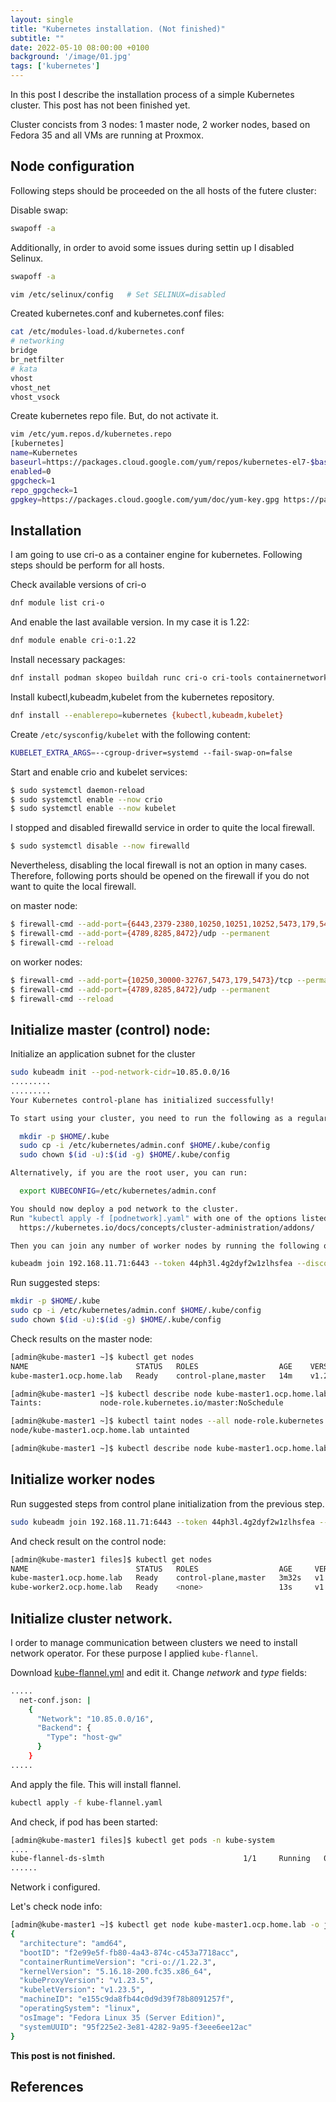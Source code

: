 ```yaml
---
layout: single
title: "Kubernetes installation. (Not finished)"
subtitle: ""
date: 2022-05-10 08:00:00 +0100
background: '/image/01.jpg'
tags: ['kubernetes']
---
```


In this post I describe the installation process of a simple Kubernetes cluster. This post has not been finished yet.

Cluster concists from 3 nodes: 1 master node, 2 worker nodes, based on Fedora 35 and all VMs are running at Proxmox.

## Node configuration

Following steps should be proceeded on the all hosts of the futere cluster:

Disable swap:

````bash
swapoff -a
````

Additionally, in order to avoid some issues during settin up I disabled Selinux. 

````bash
swapoff -a

vim /etc/selinux/config   # Set SELINUX=disabled
````

Created kubernetes.conf and kubernetes.conf files:


````bash
cat /etc/modules-load.d/kubernetes.conf
# networking
bridge
br_netfilter
# kata
vhost
vhost_net
vhost_vsock

````


Create kubernetes repo file. But, do not activate it. 

````bash
vim /etc/yum.repos.d/kubernetes.repo
[kubernetes]
name=Kubernetes
baseurl=https://packages.cloud.google.com/yum/repos/kubernetes-el7-$basearch
enabled=0
gpgcheck=1
repo_gpgcheck=1
gpgkey=https://packages.cloud.google.com/yum/doc/yum-key.gpg https://packages.cloud.google.com/yum/doc/rpm-package-key.gpg
````

## Installation

I am going to use cri-o as a container engine for kubernetes. Following steps should be perform for all hosts.

Check available versions of cri-o

````bash
dnf module list cri-o
````

And enable the last available version. In my case it is 1.22:

````bash
dnf module enable cri-o:1.22
````

Install necessary packages:

````bash
dnf install podman skopeo buildah runc cri-o cri-tools containernetworking-plugins bridge-utils telnet jq
````

Install kubectl,kubeadm,kubelet from the kubernetes repository.

````bash
dnf install --enablerepo=kubernetes {kubectl,kubeadm,kubelet}
````

Create ``/etc/sysconfig/kubelet`` with the following content:

````bash
KUBELET_EXTRA_ARGS=--cgroup-driver=systemd --fail-swap-on=false
````

Start and enable crio and kubelet services:

````bash
$ sudo systemctl daemon-reload
$ sudo systemctl enable --now crio
$ sudo systemctl enable --now kubelet
````

I stopped and disabled firewalld service in order to quite the local firewall.

````bash
$ sudo systemctl disable --now firewalld
````

Nevertheless, disabling the local firewall is not an option in many cases. Therefore, following ports should be opened on the firewall if you do not want to quite the local firewall.

on master node:

````bash
$ firewall-cmd --add-port={6443,2379-2380,10250,10251,10252,5473,179,5473}/tcp --permanent
$ firewall-cmd --add-port={4789,8285,8472}/udp --permanent
$ firewall-cmd --reload
````

on worker nodes:

````bash
$ firewall-cmd --add-port={10250,30000-32767,5473,179,5473}/tcp --permanent
$ firewall-cmd --add-port={4789,8285,8472}/udp --permanent
$ firewall-cmd --reload
````

## Initialize master (control) node:

Initialize an application subnet for the cluster

````bash
sudo kubeadm init --pod-network-cidr=10.85.0.0/16 
.........
.........
Your Kubernetes control-plane has initialized successfully!

To start using your cluster, you need to run the following as a regular user:

  mkdir -p $HOME/.kube
  sudo cp -i /etc/kubernetes/admin.conf $HOME/.kube/config
  sudo chown $(id -u):$(id -g) $HOME/.kube/config

Alternatively, if you are the root user, you can run:

  export KUBECONFIG=/etc/kubernetes/admin.conf

You should now deploy a pod network to the cluster.
Run "kubectl apply -f [podnetwork].yaml" with one of the options listed at:
  https://kubernetes.io/docs/concepts/cluster-administration/addons/

Then you can join any number of worker nodes by running the following on each as root:

kubeadm join 192.168.11.71:6443 --token 44ph3l.4g2dyf2w1zlhsfea --discovery-token-ca-cert-hash sha256:44cbeb23b7d600e02c42690c6de03d5aa3cbad3dfec356fbb9afcb7c89e30574
`````

Run suggested steps:

````bash
mkdir -p $HOME/.kube
sudo cp -i /etc/kubernetes/admin.conf $HOME/.kube/config
sudo chown $(id -u):$(id -g) $HOME/.kube/config
````

Check results on the master node:

````bash
[admin@kube-master1 ~]$ kubectl get nodes
NAME                        STATUS   ROLES                  AGE    VERSION
kube-master1.ocp.home.lab   Ready    control-plane,master   14m    v1.23.5
````

````bash
[admin@kube-master1 ~]$ kubectl describe node kube-master1.ocp.home.lab | grep NoSchedule
Taints:             node-role.kubernetes.io/master:NoSchedule
````

````bash
[admin@kube-master1 ~]$ kubectl taint nodes --all node-role.kubernetes.io/master-
node/kube-master1.ocp.home.lab untainted
````

````bash
[admin@kube-master1 ~]$ kubectl describe node kube-master1.ocp.home.lab | grep NoSchedule
````

## Initialize worker nodes

Run suggested steps from control plane initialization from the previous step.


````bash
sudo kubeadm join 192.168.11.71:6443 --token 44ph3l.4g2dyf2w1zlhsfea --discovery-token-ca-cert-hash sha256:44cbeb23b7d600e02c42690c6de03d5aa3cbad3dfec356fbb9afcb7c89e30574
````

And check result on the control node:

````bash
[admin@kube-master1 files]$ kubectl get nodes
NAME                        STATUS   ROLES                  AGE     VERSION
kube-master1.ocp.home.lab   Ready    control-plane,master   3m32s   v1.23.5
kube-worker2.ocp.home.lab   Ready    <none>                 13s     v1.23.5

````

## Initialize cluster network. 

I order to manage communication between clusters we need to install network operator. For these purpose I applied ``kube-flannel``.

Download [kube-flannel.yml](https://raw.githubusercontent.com/coreos/flannel/master/Documentation/kube-flannel.yml) and edit it. Change *network* and *type* fields:

````bash
.....
  net-conf.json: |
    {
      "Network": "10.85.0.0/16",
      "Backend": {
        "Type": "host-gw"
      }
    }
.....
````

And apply the file. This will install flannel. 

````bash
kubectl apply -f kube-flannel.yaml
````

And check, if pod has been started:

````bash
[admin@kube-master1 files]$ kubectl get pods -n kube-system
....
kube-flannel-ds-slmth                               1/1     Running   0             56s
......
````

Network i configured.

Let's check node info:

````bash
[admin@kube-master1 ~]$ kubectl get node kube-master1.ocp.home.lab -o json | jq -r .status.nodeInfo
{
  "architecture": "amd64",
  "bootID": "f2e99e5f-fb80-4a43-874c-c453a7718acc",
  "containerRuntimeVersion": "cri-o://1.22.3",
  "kernelVersion": "5.16.18-200.fc35.x86_64",
  "kubeProxyVersion": "v1.23.5",
  "kubeletVersion": "v1.23.5",
  "machineID": "e155c9da8fb44c0d9d39f78b8091257f",
  "operatingSystem": "linux",
  "osImage": "Fedora Linux 35 (Server Edition)",
  "systemUUID": "95f225e2-3e81-4282-9a95-f3eee6ee12ac"
}
````

**This post is not finished.**


## References


